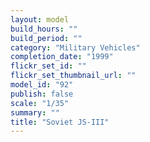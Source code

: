 ```yaml
---
layout: model
build_hours: ""
build_period: ""
category: "Military Vehicles"
completion_date: "1999"
flickr_set_id: ""
flickr_set_thumbnail_url: ""
model_id: "92"
publish: false
scale: "1/35"
summary: ""
title: "Soviet JS-III"
---
```



